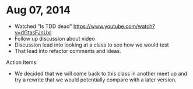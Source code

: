 Aug 07, 2014
==============

* Watched "Is TDD dead" https://www.youtube.com/watch?v=dGtasFJnUxI
* Follow up discussion about video
* Discussion lead into looking at a class to see how we would test
* That lead into refactor comments and ideas.

Action Items:
* We decided that we will come back to this class in another meet up and try a rewrite that we would potentially compare with a later version.

